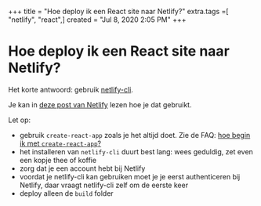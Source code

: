 +++
title = "Hoe deploy ik een React site naar Netlify?"
extra.tags =[ "netlify", "react",]
created = "Jul 8, 2020 2:05 PM"
+++
# Hoe deploy ik een React site naar Netlify?


Het korte antwoord: gebruik [netlify-cli](https://docs.netlify.com/cli/get-started/).

Je kan in [deze post van Netlify](https://www.netlify.com/blog/2016/07/22/deploy-react-apps-in-less-than-30-seconds/) lezen hoe je dat gebruikt.

Let op:

- gebruik `create-react-app` zoals je het altijd doet. Zie de FAQ: [hoe begin ik met `create-react-app`?](@/hoe-begin-ik-met-create-react-app.md)
- het installeren van `netlify-cli` duurt best lang: wees geduldig, zet even een kopje thee of koffie
- zorg dat je een account hebt bij Netlify
- voordat je netlify-cli kan gebruiken moet je je eerst authenticeren bij Netlify, daar vraagt netlify-cli zelf om de eerste keer
- deploy alleen de `build` folder
